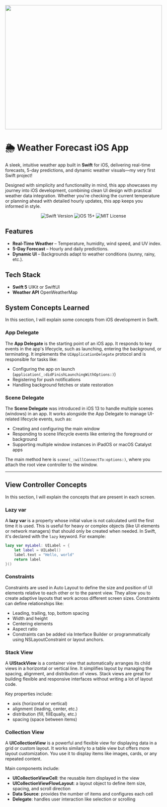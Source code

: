 
<img src="https://blogger.googleusercontent.com/img/b/R29vZ2xl/AVvXsEgXedfexJqHQUot9YdQ8P4iJqB1N0vGOvnNDlvGGnTM9C9MfeQs6M_NCdgXZvJmf-6IKEzEZSYk0J1u_RFMX868-licdy1ashJ3LAdbAHcInmOWinSuIqToAVoynFirSYQk9zuO_M4lA5gK/s1600/vanitas.jpg" height="400" width="100%"/>

# 🌦 Weather Forecast iOS App  

A sleek, intuitive weather app built in **Swift** for iOS, delivering real-time forecasts, 5-day predictions, and dynamic weather visuals—my very first Swift project!

Designed with simplicity and functionality in mind, this app showcases my journey into iOS development, combining clean UI design with practical weather data integration. Whether you're checking the current temperature or planning ahead with detailed hourly updates, this app keeps you informed in style.

<p align="center">
  <img src="https://img.shields.io/badge/Swift-5.9-orange?logo=swift" alt="Swift Version">
  <img src="https://img.shields.io/badge/iOS-15%2B-blue?logo=apple" alt="iOS 15+">
  <img src="https://img.shields.io/badge/License-MIT-green" alt="MIT License">
</p>

## Features  

- **Real-Time Weather** – Temperature, humidity, wind speed, and UV index.  
- **5-Day Forecast** – Hourly and daily predictions.  
- **Dynamic UI** – Backgrounds adapt to weather conditions (sunny, rainy, etc.).  

## Tech Stack  

- **Swift 5** UIKit or SwiftUI
- **Weather API** OpenWeatherMap

## System Concepts Learned

In this section, I will explain some concepts from iOS development in Swift.

### App Delegate
The **App Delegate** is the starting point of an iOS app. It responds to key events in the app's lifecycle, such as launching, entering the background, or terminating. It implements the `UIApplicationDelegate` protocol and is responsible for tasks like:
- Configuring the app on launch (`application(_:didFinishLaunchingWithOptions:)`)
- Registering for push notifications
- Handling background fetches or state restoration

### Scene Delegate
The **Scene Delegate** was introduced in iOS 13 to handle multiple scenes (windows) in an app. It works alongside the App Delegate to manage UI-related lifecycle events, such as:
- Creating and configuring the main window
- Responding to scene lifecycle events like entering the foreground or background
- Supporting multiple window instances in iPadOS or macOS Catalyst apps

The main method here is `scene(_:willConnectTo:options:)`, where you attach the root view controller to the window.

---

## View Controller Concepts

In this section, I will explain the concepts that are present in each screen.

### Lazy var
A **lazy var** is a property whose initial value is not calculated until the first time it is used. This is useful for heavy or complex objects (like UI elements or network managers) that should only be created when needed. In Swift, it's declared with the `lazy` keyword. For example:

```swift
lazy var myLabel: UILabel = {
    let label = UILabel()
    label.text = "Hello, world"
    return label
}()
```

### Constraints

Constraints are used in Auto Layout to define the size and position of UI elements relative to each other or to the parent view. They allow you to create adaptive layouts that work across different screen sizes. Constraints can define relationships like:

- Leading, trailing, top, bottom spacing
- Width and height
- Centering elements
- Aspect ratio
- Constraints can be added via Interface Builder or programmatically using NSLayoutConstraint or layout anchors.

### Stack View
A **UIStackView** is a container view that automatically arranges its child views in a horizontal or vertical line. It simplifies layout by managing the spacing, alignment, and distribution of views. Stack views are great for building flexible and responsive interfaces without writing a lot of layout code.

Key properties include:

- axis (horizontal or vertical)
- alignment (leading, center, etc.)
- distribution (fill, fillEqually, etc.)
- spacing (space between items)

### Collection View

A **UICollectionView** is a powerful and flexible view for displaying data in a grid or custom layout. It works similarly to a table view but offers more layout customization. You use it to display items like images, cards, or any repeated content.

Main components include:

- **UICollectionViewCell**: the reusable item displayed in the view
- **UICollectionViewFlowLayout**: a layout object to define item size, spacing, and scroll direction
- **Data Source**: provides the number of items and configures each cell
- **Delegate**: handles user interaction like selection or scrolling









